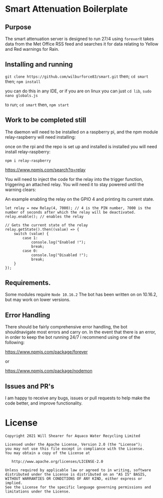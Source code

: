 # **Smart Attenuation Boilerplate**  

## Purpose

The smart attenuation server is designed to run 27/4 using `forever`it takes data from the Met Office RSS feed and searches it for data relating to Yellow and Red warnings for Rain.

## Installing and running

`git clone https://github.com/wilburforce83/smart.git`
then;
`cd smart`
then;
`npm install`

you can do this in any IDE, or if you are on linux you can just `cd lib`, `sudo nano globals.js`

to run;
`cd smart` then, `npm start`


## Work to be completed still

The daemon will need to be installed on a raspberry pi, and the npm module relay-raspberry will need installing:

once on the rpi and the repo is set up and installed is installed you will need install relay-raspberry:

`npm i relay-raspberry`

https://www.npmjs.com/search?q=relay

You will need to inject the code for the relay into the trigger function, triggering an attached relay. You will need it to stay powered until the warning clears:

An example enabling the relay on the GPIO 4 and printing its current state.
```
let relay = new Relay(4, 7000); // 4 is the PIN number, 7000 is the number of seconds after which the relay will be deactivated.
relay.enable(); // enables the relay
 
// Gets the current state of the relay
relay.getState().then((value) => {
    switch (value) {
        case 1:
            console.log("Enabled !");
            break;
        case 0:
            console.log("Disabled !");
            break;
    }
});
```



## Requirements.

Some modules require `Node 10.16.2` The bot has been written on on 10.16.2, but may work on lower versions.


## Error Handling

There should be fairly comprehensive error handling, the bot shouldnavigate most errors and carry on. In the event that there is an error, in order to keep the bot running 24/7 i recommend using one of the following:

https://www.npmjs.com/package/forever

or 

https://www.npmjs.com/package/nodemon

## Issues and PR's

I am happy to receive any bugs, issues or pull requests to help make the code better, and improve functionality.



License
=======

    Copyright 2021 Will Shearer for Aquaco Water Recycling Limited

    Licensed under the Apache License, Version 2.0 (the "License");
    you may not use this file except in compliance with the License.
    You may obtain a copy of the License at

       http://www.apache.org/licenses/LICENSE-2.0

    Unless required by applicable law or agreed to in writing, software
    distributed under the License is distributed on an "AS IS" BASIS,
    WITHOUT WARRANTIES OR CONDITIONS OF ANY KIND, either express or implied.
    See the License for the specific language governing permissions and
    limitations under the License.

